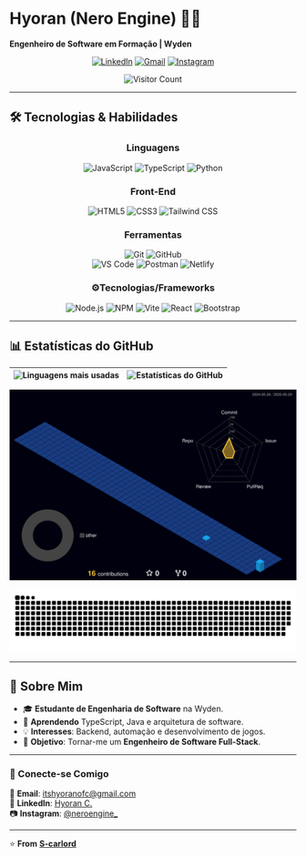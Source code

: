 # **Hyoran (Nero Engine)** 👨‍💻  
**Engenheiro de Software em Formação | Wyden**  

<div align="center">
  
[![LinkedIn](https://img.shields.io/badge/LinkedIn-0077B5?style=for-the-badge&logo=linkedin&logoColor=white)](https://www.linkedin.com/in/hyoran-c-760604364/)
[![Gmail](https://img.shields.io/badge/Gmail-D14836?style=for-the-badge&logo=gmail&logoColor=white)](mailto:itshyoranofc@gmail.com)
[![Instagram](https://img.shields.io/badge/Instagram-E4405F?style=for-the-badge&logo=instagram&logoColor=white)](https://www.instagram.com/neroengine_/)
  
![Visitor Count](https://komarev.com/ghpvc/?username=S-carlord&color=blueviolet&style=flat)  

</div>

---

## **🛠️ Tecnologias & Habilidades**  

<div align="center">  

### **Linguagens**  
![JavaScript](https://img.shields.io/badge/JavaScript-F7DF1E?style=for-the-badge&logo=javascript&logoColor=black)
![TypeScript](https://img.shields.io/badge/TypeScript-007ACC?style=for-the-badge&logo=typescript&logoColor=white)
![Python](https://img.shields.io/badge/Python-3776AB?style=for-the-badge&logo=python&logoColor=white)

### **Front-End**  
![HTML5](https://img.shields.io/badge/HTML5-E34F26?style=for-the-badge&logo=html5&logoColor=white)
![CSS3](https://img.shields.io/badge/CSS3-1572B6?style=for-the-badge&logo=css3&logoColor=white)
![Tailwind CSS](https://img.shields.io/badge/Tailwind_CSS-38B2AC?style=for-the-badge&logo=tailwind-css&logoColor=white)

### **Ferramentas**  
![Git](https://img.shields.io/badge/Git-F05032?style=for-the-badge&logo=git&logoColor=white)
![GitHub](https://img.shields.io/badge/GitHub-181717?style=for-the-badge&logo=github&logoColor=white)  
![VS Code](https://img.shields.io/badge/VS_Code-007ACC?style=for-the-badge&logo=visual-studio-code&logoColor=white)
![Postman](https://img.shields.io/badge/Postman-FF6C37?style=for-the-badge&logo=postman&logoColor=white)
![Netlify](https://img.shields.io/badge/Netlify-00C7B7?style=for-the-badge&logo=netlify&logoColor=white)

### **⚙Tecnologias/Frameworks**
![Node.js](https://img.shields.io/badge/Node.js-339933?style=for-the-badge&logo=node.js&logoColor=white)
![NPM](https://img.shields.io/badge/NPM-CB3837?style=for-the-badge&logo=npm&logoColor=white)
![Vite](https://img.shields.io/badge/Vite-646CFF?style=for-the-badge&logo=vite&logoColor=white)
![React](https://img.shields.io/badge/React-61DAFB?style=for-the-badge&logo=react&logoColor=black)
![Bootstrap](https://img.shields.io/badge/Bootstrap-7952B3?style=for-the-badge&logo=bootstrap&logoColor=white)

</div>  

---

## **📊 Estatísticas do GitHub**  

<div align="center">  

| ![Linguagens mais usadas](https://github-readme-stats.vercel.app/api/top-langs/?username=S-carlord&layout=compact&theme=tokyonight&hide=html,css&langs_count=6) | ![Estatísticas do GitHub](https://github-readme-stats.vercel.app/api?username=S-carlord&show_icons=true&theme=tokyonight&count_private=true) |
|:---:|:---:|

![Contribuições 3D](https://raw.githubusercontent.com/S-carlord/S-carlord/main/profile-3d-contrib/profile-night-view.svg)  

![Snake animation](https://raw.githubusercontent.com/S-carlord/S-carlord/main/dist/github-contribution-grid-snake-dark.svg)  

</div>  

---

## **📌 Sobre Mim**  

- 🎓 **Estudante de Engenharia de Software** na Wyden.  
- 🌱 **Aprendendo** TypeScript, Java e arquitetura de software.  
- 💡 **Interesses**: Backend, automação e desenvolvimento de jogos.  
- 🚀 **Objetivo**: Tornar-me um **Engenheiro de Software Full-Stack**.  

---

### **🔗 Conecte-se Comigo**  
📩 **Email**: [itshyoranofc@gmail.com](mailto:itshyoranofc@gmail.com)  
💼 **LinkedIn**: [Hyoran C.](https://www.linkedin.com/in/hyoran-c-760604364/)  
📷 **Instagram**: [@neroengine_](https://www.instagram.com/neroengine_/)  

---

⭐ **From** [**S-carlord**](https://github.com/S-carlord)  
